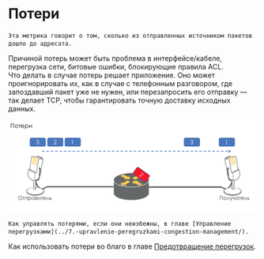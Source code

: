 # Потери

    Эта метрика говорит о том, сколько из отправленных источником пакетов дошло до адресата.  
Причиной потерь может быть проблема в интерфейсе/кабеле, перегрузка сети, битовые ошибки, блокирующие правила ACL.  
Что делать в случае потерь решает приложение. Оно может проигнорировать их, как в случае с телефонным разговором, где запоздавший пакет уже не нужен, или перезапросить его отправку — так делает TCP, чтобы гарантировать точную доставку исходных данных.  


![](../../.gitbook/assets/image%20%2842%29.png)

    Как управлять потерями, если они неизбежны, в главе [Управление перегрузками](../7.-upravlenie-peregruzkami-congestion-management/).  
Как использовать потери во благо в главе [Предотвращение перегрузок](../6.-predotvrashenie-peregruzok-congestion-avoidance/).



